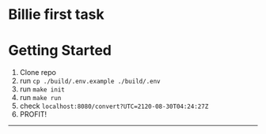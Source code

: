 # Billie first task

# Getting Started

1. Clone repo
2. run `cp ./build/.env.example ./build/.env`
3. run `make init`
4. run `make run`
5. check `localhost:8080/convert?UTC=2120-08-30T04:24:27Z`
6. PROFIT!

---